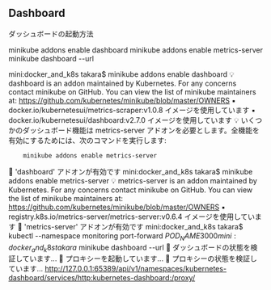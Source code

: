 ## Dashboard 

ダッシュボードの起動方法


minikube addons enable dashboard
minikube addons enable metrics-server
minikube dashboard --url


mini:docker_and_k8s takara$ minikube addons enable dashboard
💡  dashboard is an addon maintained by Kubernetes. For any concerns contact minikube on GitHub.
You can view the list of minikube maintainers at: https://github.com/kubernetes/minikube/blob/master/OWNERS
    ▪ docker.io/kubernetesui/metrics-scraper:v1.0.8 イメージを使用しています
    ▪ docker.io/kubernetesui/dashboard:v2.7.0 イメージを使用しています
💡  いくつかのダッシュボード機能は metrics-server アドオンを必要とします。全機能を有効にするためには、次のコマンドを実行します:

        minikube addons enable metrics-server


🌟  'dashboard' アドオンが有効です
mini:docker_and_k8s takara$ minikube addons enable metrics-server
💡  metrics-server is an addon maintained by Kubernetes. For any concerns contact minikube on GitHub.
You can view the list of minikube maintainers at: https://github.com/kubernetes/minikube/blob/master/OWNERS
    ▪ registry.k8s.io/metrics-server/metrics-server:v0.6.4 イメージを使用しています
🌟  'metrics-server' アドオンが有効です
mini:docker_and_k8s takara$ kubectl --namespace monitoring port-forward $POD_NAME 3000
mini:docker_and_k8s takara$ minikube dashboard --url
🤔  ダッシュボードの状態を検証しています...
🚀  プロキシーを起動しています...
🤔  プロキシーの状態を検証しています...
http://127.0.0.1:65389/api/v1/namespaces/kubernetes-dashboard/services/http:kubernetes-dashboard:/proxy/